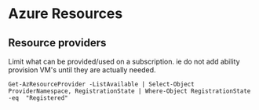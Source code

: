 # Azure Resources

## Resource providers
Limit what can be provided/used on a subscription. ie do not add ability provision VM's until they are actually needed.
```"
Get-AzResourceProvider -ListAvailable | Select-Object ProviderNamespace, RegistrationState | Where-Object RegistrationState -eq  "Registered"
```
